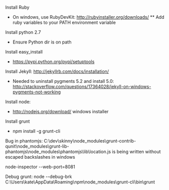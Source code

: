 Install Ruby
* On windows, use RubyDevKit: http://rubyinstaller.org/downloads/
** Add ruby variables to your PATH environment variable

Install python 2.7
* Ensure Python dir is on path

Install easy_install
* https://pypi.python.org/pypi/setuptools

Install Jekyll: http://jekyllrb.com/docs/installation/
* Needed to uninstall pygments 5.2 and install 5.0: http://stackoverflow.com/questions/17364028/jekyll-on-windows-pygments-not-working

Install node:
* http://nodejs.org/download/ windows installer

Install grunt
* npm install -g grunt-cli

Bug in phantomjs:
C:\dev\skinny\node_modules\grunt-contrib-qunit\node_modules\grunt-lib-phantomjs\node_modules\phantomjs\lib\location.js is being written without escaped backslashes in windows

node-inspector --web-port=8081

Debug grunt: 
node --debug-brk C:\Users\kate\AppData\Roaming\npm\node_modules\grunt-cli\bin\grunt
